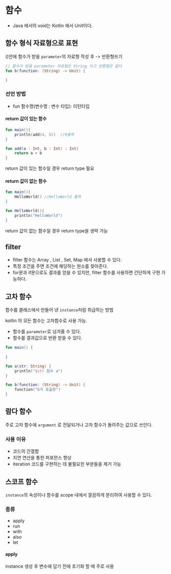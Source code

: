 # 함수

- Java 에서의 void는 Kotlin 에서 Unit이다.

## 함수 형식 자료형으로 표현
()안에 함수가 받을 ```parameter```의 자료형 작성 후
-> 반환형쓰기

```kotlin
// 함수가 받을 parameter 자료형은 String 이고 반환형은 없다
fun b(function: (String) -> Unit) {

}
```


### 선언 방법
- fun 함수명(변수명 : 변수 타입): 리턴타입

#### return 값이 있는 함수
```kotlin
fun main(){
    println(add(4, 5))  //9출력
}

fun add(a : Int, b : Int) : Int{
    return a + b
}
```  
return 값이 있는 함수일 경우 return type 필요
#### return 값이 없는 함수

```kotlin
fun main(){
    HelloWorld() //HelloWorld 출력
}

fun HelloWorld(){
    println("HelloWorld")
}
```
return 값이 없는 함수일 경우 return type을 생략 가능

## filter
- filter 함수는 Array , List , Set, Map 에서 사용할 수 있다.
- 특정 조건을 주면 조건에 해당하는 원소를 찾아준다.
- for문과 if문으로도 결과를 얻을 수 있지만, filter 함수를 사용하면 간단하게 구현 가능하다.


## 고차 함수
함수를 클래스에서 만들어 낸
```instance```처럼 취급하는 방법

kotlin 의 모든 함수는 고차함수로 사용 가능.

- 함수를 ```parameter```로 넘겨줄 수 있다.
- 함수를 결과값으로 반환 받을 수 있다.

```kotlin
fun main() {
    
}

fun a(str: String) {
    println("$str 함수 a")
}

fun b(function: (String) -> Unit) {
    function("b가 호출한")
}
```
## 람다 함수
주로 고차 함수에 ```argument``` 로 전달되거나 고차 함수가 돌려주는 값으로 쓰인다.

### 사용 이유
- 코드의 간결함
- 지연 연산을 통한 퍼포먼스 향상
- iteration 코드를 구현하는 데 불필요한 부분들을 제거 가능


## 스코프 함수
```instance```의 속성이나 함수를 scope 내에서 깔끔하게 분리하여 사용할 수 있다.

### 종류
- apply
- run
- with
- also
- let


#### apply
instance 생성 후 변수에 담기 전에 초기화 할 때 주로 사용